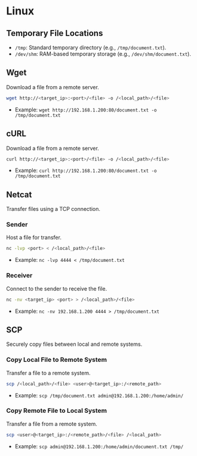 # Linux

## Temporary File Locations

* `/tmp`: Standard temporary directory (e.g., `/tmp/document.txt`).
* `/dev/shm`: RAM-based temporary storage (e.g., `/dev/shm/document.txt`).

## Wget

Download a file from a remote server.

```bash
wget http://<target_ip>:<port>/<file> -o /<local_path>/<file>
```

* Example: `wget http://192.168.1.200:80/document.txt -o /tmp/document.txt`

## cURL

Download a file from a remote server.

```bash
curl http://<target_ip>:<port>/<file> -o /<local_path>/<file>
```

* Example: `curl http://192.168.1.200:80/document.txt -o /tmp/document.txt`

## Netcat

Transfer files using a TCP connection.

### Sender

Host a file for transfer.

```bash
nc -lvp <port> < /<local_path>/<file>
```

* Example: `nc -lvp 4444 < /tmp/document.txt`

### Receiver

Connect to the sender to receive the file.

```bash
nc -nv <target_ip> <port> > /<local_path>/<file>
```

* Example: `nc -nv 192.168.1.200 4444 > /tmp/document.txt`

## SCP

Securely copy files between local and remote systems.

### Copy Local File to Remote System

Transfer a file to a remote system.

```bash
scp /<local_path>/<file> <user>@<target_ip>:/<remote_path>
```

* Example: `scp /tmp/document.txt admin@192.168.1.200:/home/admin/`

### Copy Remote File to Local System

Transfer a file from a remote system.

```bash
scp <user>@<target_ip>:/<remote_path>/<file> /<local_path>
```

* Example: `scp admin@192.168.1.200:/home/admin/document.txt /tmp/`
